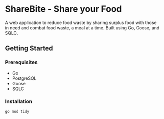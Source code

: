 # ShareBite - Share your Food

A web application to reduce food waste by sharing surplus food with those in need and combat food waste, a meal at a time. Built using Go, Goose, and SQLC.

## Getting Started

### Prerequisites

- Go
- PostgreSQL
- Goose
- SQLC

### Installation

```bash
go mod tidy

